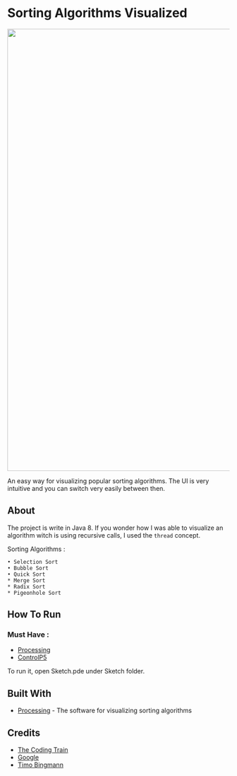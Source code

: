 # Sorting Algorithms Visualized

<img width="1000" src="https://i.postimg.cc/MKgp1sgX/Capture.png">

An easy way for visualizing popular sorting algorithms. The UI is very intuitive and you can switch very easily between then.

## About

The project is write in Java 8.
If you wonder how I was able to visualize an algorithm witch is using recursive calls, I used the `thread` concept.

Sorting Algorithms :
```
• Selection Sort
• Bubble Sort
• Quick Sort
* Merge Sort
* Radix Sort
* Pigeonhole Sort
```
## How To Run

### Must Have :

* [Processing](https://processing.org/)
* [ControlP5](http://www.sojamo.de/libraries/controlP5/)

To run it, open Sketch.pde under Sketch folder.

## Built With

* [Processing](https://processing.org/) - The software for visualizing sorting algorithms

## Credits

* [The Coding Train](https://www.youtube.com/user/shiffman)
* [Google](https://www.google.com/)
* [Timo Bingmann](https://www.youtube.com/watch?v=kPRA0W1kECg)
